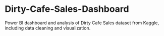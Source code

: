 # Dirty-Cafe-Sales-Dashboard
Power BI dashboard and analysis of Dirty Cafe Sales dataset from Kaggle, including data cleaning and visualization.
